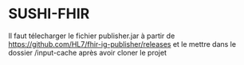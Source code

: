 # SUSHI-FHIR
Il faut télecharger le fichier publisher.jar à partir de https://github.com/HL7/fhir-ig-publisher/releases et le mettre dans le dossier /input-cache après avoir cloner le projet
